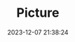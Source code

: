 ---
weight: 1
images:
- /images/edited/99.jpeg
title: Picture
date: 2023-12-07 21:38:24
tags: [luminarneo,work,ILCE7M3,24.0,trafficlight]
---